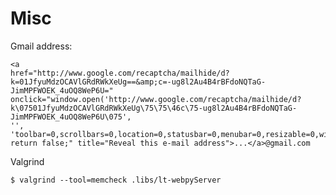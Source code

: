 # Misc
Gmail address:

    <a
    href="http://www.google.com/recaptcha/mailhide/d?k=01JfyuMdzOCAVlGRdRWkXeUg==&amp;c=-ug8l2Au4B4rBFdoNQTaG-JimMPFWOEK_4uOQ8WeP6U="
    onclick="window.open('http://www.google.com/recaptcha/mailhide/d?k\07501JfyuMdzOCAVlGRdRWkXeUg\75\75\46c\75-ug8l2Au4B4rBFdoNQTaG-JimMPFWOEK_4uOQ8WeP6U\075',
    '', 'toolbar=0,scrollbars=0,location=0,statusbar=0,menubar=0,resizable=0,width=500,height=300');
    return false;" title="Reveal this e-mail address">...</a>@gmail.com

Valgrind

    $ valgrind --tool=memcheck .libs/lt-webpyServer

